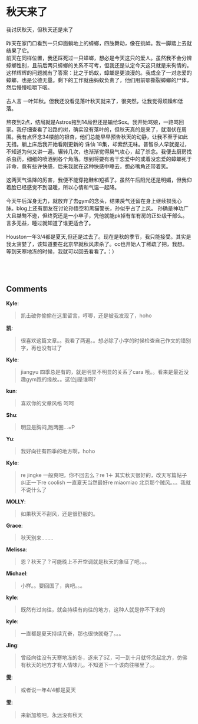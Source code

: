 # 秋天来了

<div id="msgcns!9884D0A402622CB2!1830" class="bvMsg"><div>我讨厌秋天，但秋天还是来了</div>
<div> </div>
<div>昨天在家门口看到一只仰面躺地上的蟑螂，四肢舞动，像在挑衅。我一脚踏上去就结果了它。</div>
<div>前天在同样位置，我还踩死过一只蟑螂，想必是今天这只的爱人。虽然我不会分辨蟑螂性别，且前后两只蟑螂的关系不可考，但我还是认定今天这只就是来徇情的。这样辉辉的问题就有了答案：比之于蚂蚁，蟑螂是更浪漫的。我成全了一对恋爱的蟑螂，也是公德无量。剩下的工作就由蚂蚁负责了，他们用前鄂撕裂蟑螂的尸体，然后慢慢咀嚼下咽。</div>
<div> </div>
<div>古人言 一叶知秋。但我还没看见落叶秋天就来了，很突然，让我觉得烦躁和低落。</div>
<div> </div>
<div>熬夜到2点，结局就是Astros拖到14局但还是输给Sox。我开始骂娘，一路骂回家。我仔细查看了沿路的树，确实没有落叶的，但秋天真的是来了，就潜伏在周围。我有点怀念34楼前的银杏，他们总能早早预告秋天的动静，让我不至于如此无措。躺上床后我开始看刚更新的 诛仙 18集，却索然无味。普智杀人早就提过，不知道为何又讲一遍。辗转几次，也渐渐觉得戾气攻心，起了杀念。我便去厨房找杀虫药，细细的喷洒到各个角落。想到将要有若干恋爱中的或着没恋爱的蟑螂死于非命，竟有些许快感，后来我就在这种快感中睡去，想必嘴角还带着笑。</div>
<div> </div>
<div>这两天气温降的厉害，我便不能穿拖鞋和短裤了。虽然午后阳光还是明媚，但我仰着脸已经感觉不到温暖，所以心情和气温一起降。</div>
<div> </div>
<div>今天午后浑身无力，就放弃了去gym的念头，结果戾气还留在身上继续损我心脉。blog上还有朋友在讨论孙悟空和黑猫警长，孙似乎占了上风。 孙确是神功广大且桀骜不逊，但终究还是一小卒子，凭他就能pk掉有车有房的正处级干部么。言多无益，睡过就知道了谁更适合了。</div>
<div> </div>
<div>Houston一年3/4都是夏天,但还是过去了。现在是秋的季节，我只能接受。其实是我太贪婪了，该知道要在北京早就秋风肃杀了。cc也开始人丁稀疏了把，我想。等到天寒地冻的时候，我就可以回去看看了。：）</div>
<div> </div>
<div> </div>
<div> </div>
<div></div></div>

## Comments

**Kyle**:
> 凯击破你偷偷在这里留言，哼唧，还是被我发现了，hoho

**凯**:
> 很喜欢这篇文章。。我看了两遍。。想必除了小学的时候检查自己作文的错别字，再也没有过了

**Kyle**:
> jiangyu 四季总是有的，就是明显不明显的关系了cara 哦。。看来是最近没趣gym跑的缘故。。这位jj是谁啊?

**kun**:
> 喜欢你的文章风格 呵呵

**Shu**:
> 明显是胸闷,跑两圈...=P

**Yu**:
> 我好向往有四季的地方啊，hoho

**Kyle**:
> re jingke 一般爽吧，你不回去么？re 1＋ 其实秋天很好的，改天写篇帖子纠正一下re coolish 一直夏天当然最好re miaomiao 北京那个贼风。。。我就不说什么了

**MOLLY**:
> 如果秋天不刮风，还是很舒服的。

**Grace**:
> 秋天别来........

**Melissa**:
> 恩？秋天了？可能晚上不开空调就是秋天的象征了吧。。。

**Michael**:
> 小样。。要回国了，爽吧。。。

**kyle**:
> 既然有过向往，就会持续有向往的地方，这种人就是停不下来的

**kyle**:
> 一直都是夏天持续亢奋，那也很快就奄了。。。

**Jing**:
> 曾经向往没有天寒地冻的冬，遂来了SZ，可一到十月就怀念起北方，仿佛有秋天的地方才有人情味儿。不知道下一个该向往哪里了。。

**雯**:
> 或者说一年4/4都是夏天

**雯**:
> 来新加坡吧，永远没有秋天


